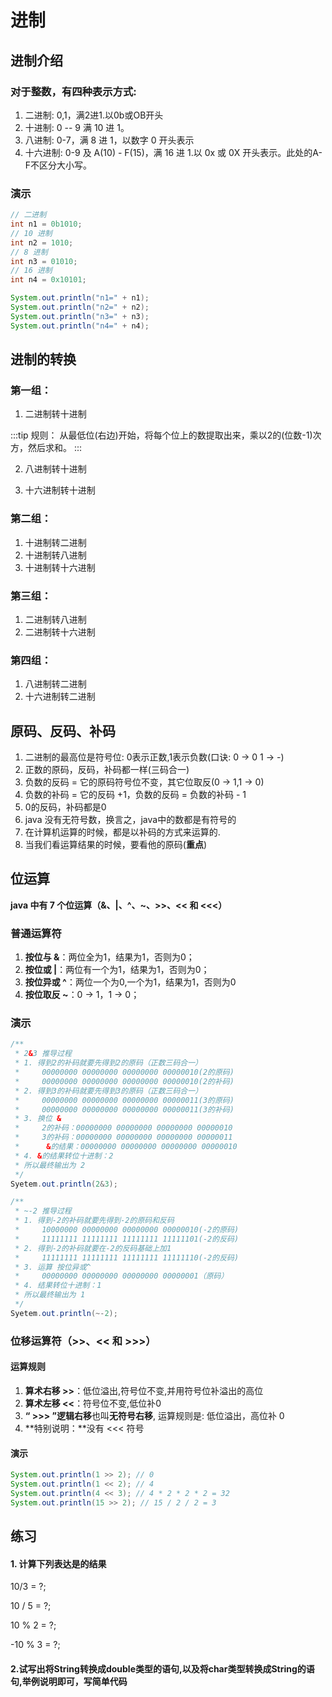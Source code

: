 # 进制

## 进制介绍

### 对于整数，有四种表示方式:

1. 二进制: 0,1，满2进1.以0b或OB开头
2. 十进制: 0 -- 9  满  10  进 1。
3. 八进制: 0-7，满 8 进 1，以数字 0 开头表示
4. 十六进制: 0-9 及 A(10) - F(15)，满 16 进 1.以 0x 或 0X 开头表示。此处的A-F不区分大小写。

### 演示

```java
// 二进制
int n1 = 0b1010;
// 10 进制
int n2 = 1010;
// 8 进制
int n3 = 01010;
// 16 进制
int n4 = 0x10101;

System.out.println("n1=" + n1);
System.out.println("n2=" + n2);
System.out.println("n3=" + n3);
System.out.println("n4=" + n4);
```

## 进制的转换

### 第一组：

1. 二进制转十进制

:::tip 规则： 从最低位(右边)开始，将每个位上的数提取出来，乘以2的(位数-1)次方，然后求和。
:::

2. 八进制转十进制

3. 十六进制转十进制

### 第二组：

1. 十进制转二进制
2. 十进制转八进制
3. 十进制转十六进制

### 第三组：

1. 二进制转八进制
2. 二进制转十六进制

### 第四组：

1. 八进制转二进制
2. 十六进制转二进制

## 原码、反码、补码

1. 二进制的最高位是符号位: 0表示正数,1表示负数(口诀: 0 -> 0 1 -> -)
2. 正数的原码，反码，补码都一样(三码合一)
3. 负数的反码 = 它的原码符号位不变，其它位取反(0 -> 1,1 -> 0)
4. 负数的补码 = 它的反码 +1，负数的反码  = 负数的补码 - 1
5. 0的反码，补码都是0
6. java 没有无符号数，换言之，java中的数都是有符号的
7. 在计算机运算的时候，都是以补码的方式来运算的.
8. 当我们看运算结果的时候，要看他的原码(**重点**)

## 位运算

**java 中有 7 个位运算（&、|、^、~、>>、<<  和 <<<）**

### 普通运算符

1. **按位与 &**：两位全为1，结果为1，否则为0；
2. **按位或 |**：两位有一个为1，结果为1，否则为0；
3. **按位异或 ^**：两位一个为0,一个为1，结果为1，否则为0
4. **按位取反 ~**：0 -> 1，1 -> 0；

### 演示

```java
/**
 * 2&3 推导过程
 * 1. 得到2的补码就要先得到2的原码（正数三码合一）
 *     00000000 00000000 00000000 00000010(2的原码)
 *     00000000 00000000 00000000 00000010(2的补码)
 * 2. 得到3的补码就要先得到3的原码（正数三码合一）
 *     00000000 00000000 00000000 00000011(3的原码)
 *     00000000 00000000 00000000 00000011(3的补码)
 * 3. 换位 &
 *	   2的补码：00000000 00000000 00000000 00000010
 * 	   3的补码：00000000 00000000 00000000 00000011
 *      &的结果：00000000 00000000 00000000 00000010
 * 4. &的结果转位十进制：2
 * 所以最终输出为 2
 */
Syetem.out.println(2&3);

/**
 * ~-2 推导过程
 * 1. 得到-2的补码就要先得到-2的原码和反码
 *     10000000 00000000 00000000 00000010(-2的原码)
 *     11111111 11111111 11111111 11111101(-2的反码)
 * 2. 得到-2的补码就要在-2的反码基础上加1
 *     11111111 11111111 11111111 11111110(-2的反码)
 * 3. 运算 按位异或^
 *	   00000000 00000000 00000000 00000001（原码）
 * 4. 结果转位十进制：1
 * 所以最终输出为 1
 */
Syetem.out.println(~-2);


```

### 位移运算符（>>、<<  和  >>>）

#### 运算规则

1. **算术右移 >>**：低位溢出,符号位不变,并用符号位补溢出的高位
2. **算术左移 <<**：符号位不变,低位补0
3. **“ >>> ”逻辑右移**也叫**无符号右移**, 运算规则是: 低位溢出，高位补 0
4. **特别说明：**没有 <<< 符号

#### 演示

```java
System.out.println(1 >> 2); // 0
System.out.println(1 << 2); // 4
System.out.println(4 << 3); // 4 * 2 * 2 * 2 = 32
System.out.println(15 >> 2); // 15 / 2 / 2 = 3
```

## 练习

#### 1. 计算下列表达是的结果

10/3 = ?; 

10 / 5 = ?;

10 % 2 = ?;

-10 % 3 = ?;

#### 2.试写出将String转换成double类型的语句,以及将char类型转换成String的语句,举例说明即可，写简单代码

